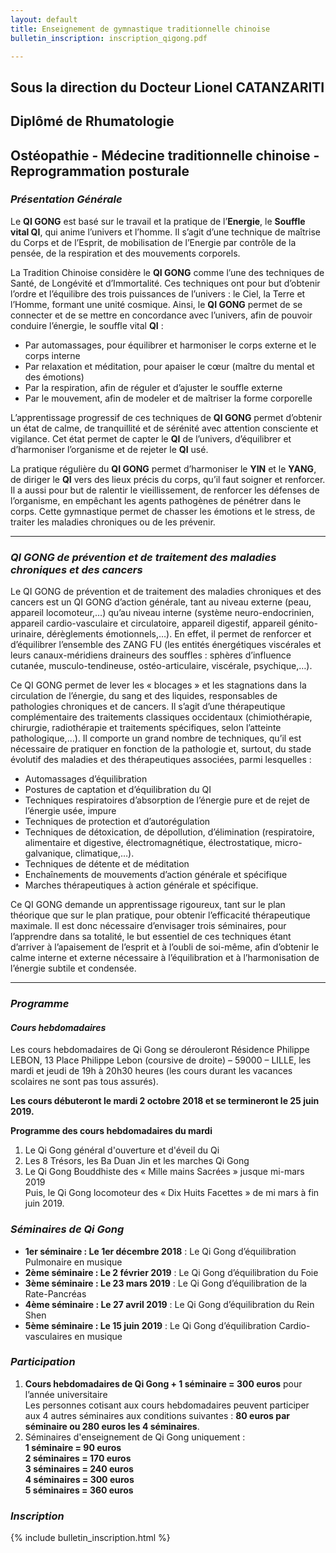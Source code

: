```yaml
---
layout: default
title: Enseignement de gymnastique traditionnelle chinoise
bulletin_inscription: inscription_qigong.pdf

---
```


## Sous la direction du Docteur Lionel CATANZARITI ##
## Diplômé de Rhumatologie  ##
## Ostéopathie - Médecine traditionnelle chinoise - Reprogrammation posturale ##

### *Présentation Générale* ###

Le **QI GONG** est basé sur le travail et la pratique de l’**Energie**, le **Souffle vital QI**, qui anime l’univers et l’homme. Il s’agit d’une technique de maîtrise du Corps et de l’Esprit, de mobilisation de l’Energie par contrôle de la pensée, de la respiration et des mouvements corporels.

La Tradition Chinoise considère le **QI GONG** comme l’une des techniques de Santé, de Longévité et d’Immortalité. Ces techniques ont pour but d’obtenir l’ordre et l’équilibre des trois puissances de l’univers : le Ciel, la Terre et l’Homme, formant une unité cosmique.
Ainsi, le **QI GONG** permet de se connecter et de se mettre en concordance avec l’univers, afin de pouvoir conduire l’énergie, le souffle vital **QI** :

- Par automassages, pour équilibrer et harmoniser le corps externe et le corps interne
- Par relaxation et méditation, pour apaiser le cœur (maître du mental et des émotions)
- Par la respiration, afin de réguler et d’ajuster le souffle externe
- Par le mouvement, afin de modeler et de maîtriser la forme corporelle

L’apprentissage progressif de ces techniques de **QI GONG** permet d’obtenir un état de calme, de tranquillité et de sérénité avec attention consciente et vigilance. Cet état permet de capter le **QI** de l’univers, d’équilibrer et d’harmoniser l’organisme et de rejeter le **QI** usé.

La pratique régulière du **QI GONG** permet d’harmoniser le **YIN** et le **YANG**, de diriger le **QI** vers des lieux précis du corps, qu’il faut soigner et renforcer. Il a aussi pour but de ralentir le vieillissement, de renforcer les défenses de l’organisme, en empêchant les agents pathogènes de pénétrer dans le corps. Cette gymnastique permet de chasser les émotions et le stress, de traiter les maladies chroniques ou de les prévenir.

***

### *QI GONG de prévention et de traitement des maladies chroniques et des cancers* ###

Le QI GONG de prévention et de traitement des maladies chroniques et des cancers est un QI GONG d’action générale, tant au niveau externe (peau, appareil locomoteur,…) qu’au niveau interne (système neuro-endocrinien, appareil cardio-vasculaire et circulatoire, appareil digestif, appareil génito-urinaire, dérèglements émotionnels,…). En effet, il permet de renforcer et d’équilibrer l’ensemble des ZANG FU (les entités énergétiques viscérales et leurs canaux-méridiens draineurs des souffles : sphères d’influence cutanée, musculo-tendineuse, ostéo-articulaire, viscérale, psychique,…).

Ce QI GONG permet de lever les « blocages » et les stagnations dans la circulation de l’énergie, du sang et des liquides, responsables de pathologies chroniques et de cancers. Il s’agit d’une thérapeutique complémentaire des traitements classiques occidentaux (chimiothérapie, chirurgie, radiothérapie et traitements spécifiques, selon l’atteinte pathologique,…). Il comporte un grand nombre de techniques, qu’il est nécessaire de pratiquer en fonction de la pathologie et, surtout, du stade évolutif des maladies et des thérapeutiques associées, parmi lesquelles :

- Automassages d’équilibration
- Postures de captation et d’équilibration du QI
- Techniques respiratoires d’absorption de l’énergie pure et de rejet de l’énergie usée, impure
- Techniques de protection et d’autorégulation
- Techniques de détoxication, de dépollution, d’élimination (respiratoire, alimentaire et digestive, électromagnétique, électrostatique, micro-galvanique, climatique,…).
- Techniques de détente et de méditation
- Enchaînements de mouvements d’action générale et spécifique
- Marches thérapeutiques à action générale et spécifique.

Ce QI GONG demande un apprentissage rigoureux, tant sur le plan théorique que sur le plan pratique, pour obtenir l’efficacité thérapeutique maximale. Il est donc nécessaire d’envisager trois séminaires, pour l’apprendre dans sa totalité, le but essentiel de ces techniques étant d’arriver à l’apaisement de l’esprit et à l’oubli de soi-même, afin d’obtenir le calme interne et externe nécessaire à l’équilibration et à l’harmonisation de l’énergie subtile et condensée.

***
### *Programme* ###

#### *Cours hebdomadaires* ####

Les cours hebdomadaires de Qi Gong se dérouleront Résidence Philippe  LEBON, 13 Place Philippe Lebon (coursive de droite) – 59000 – LILLE, les mardi et jeudi de 19h à 20h30 heures (les cours durant les vacances scolaires ne sont pas tous assurés).

**Les cours débuteront le mardi 2 octobre 2018 et se termineront le 25 juin 2019.**

**Programme des cours hebdomadaires du mardi**
1. Le Qi Gong général d'ouverture et d'éveil du Qi
2. Les 8 Trésors, les Ba Duan Jin et les marches Qi Gong
3. Le Qi Gong Bouddhiste des « Mille mains Sacrées » jusque mi-mars 2019  
Puis, le Qi Gong locomoteur des « Dix Huits Facettes » de mi mars à fin juin 2019.

### *Séminaires de Qi Gong* ###
- **1er séminaire : Le 1er décembre 2018** : Le Qi Gong d’équilibration Pulmonaire en musique
- **2ème séminaire : Le 2 février 2019** : Le Qi Gong d’équilibration du Foie
- **3ème séminaire : Le 23 mars 2019** : Le Qi Gong d’équilibration de la Rate-Pancréas
- **4ème séminaire : Le 27 avril 2019** : Le Qi Gong d’équilibration du Rein Shen
- **5ème séminaire : Le 15 juin 2019** : Le Qi Gong d’équilibration Cardio-vasculaires en musique

### *Participation* ###

1. **Cours hebdomadaires de Qi Gong + 1 séminaire = 300 euros** pour l’année universitaire  
Les personnes cotisant aux cours hebdomadaires peuvent participer aux 4 autres séminaires aux
conditions suivantes : **80 euros par séminaire ou 280 euros les 4 séminaires**.
2. Séminaires d'enseignement de Qi Gong uniquement :  
**1 séminaire = 90 euros  
2 séminaires = 170 euros  
3 séminaires = 240 euros  
4 séminaires = 300 euros  
5 séminaires = 360 euros**  

### *Inscription* ###

{% include bulletin_inscription.html %}
